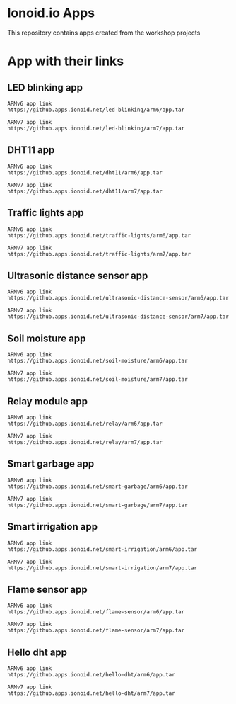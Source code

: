 # Ionoid.io Apps

This repository contains apps created from the workshop projects

# App with their links

## LED blinking app
    ARMv6 app link
    https://github.apps.ionoid.net/led-blinking/arm6/app.tar

    ARMv7 app link
    https://github.apps.ionoid.net/led-blinking/arm7/app.tar

## DHT11 app
    ARMv6 app link
    https://github.apps.ionoid.net/dht11/arm6/app.tar

    ARMv7 app link
    https://github.apps.ionoid.net/dht11/arm7/app.tar

## Traffic lights app
    ARMv6 app link
    https://github.apps.ionoid.net/traffic-lights/arm6/app.tar

    ARMv7 app link
    https://github.apps.ionoid.net/traffic-lights/arm7/app.tar

## Ultrasonic distance sensor app
    ARMv6 app link
    https://github.apps.ionoid.net/ultrasonic-distance-sensor/arm6/app.tar

    ARMv7 app link
    https://github.apps.ionoid.net/ultrasonic-distance-sensor/arm7/app.tar

## Soil moisture app
    ARMv6 app link
    https://github.apps.ionoid.net/soil-moisture/arm6/app.tar

    ARMv7 app link
    https://github.apps.ionoid.net/soil-moisture/arm7/app.tar

##  Relay module app
    ARMv6 app link
    https://github.apps.ionoid.net/relay/arm6/app.tar

    ARMv7 app link
    https://github.apps.ionoid.net/relay/arm7/app.tar

##  Smart garbage app
    ARMv6 app link
    https://github.apps.ionoid.net/smart-garbage/arm6/app.tar

    ARMv7 app link
    https://github.apps.ionoid.net/smart-garbage/arm7/app.tar

##  Smart irrigation app
    ARMv6 app link
    https://github.apps.ionoid.net/smart-irrigation/arm6/app.tar

    ARMv7 app link
    https://github.apps.ionoid.net/smart-irrigation/arm7/app.tar

##  Flame sensor app
    ARMv6 app link
    https://github.apps.ionoid.net/flame-sensor/arm6/app.tar

    ARMv7 app link
    https://github.apps.ionoid.net/flame-sensor/arm7/app.tar

##  Hello dht app
    ARMv6 app link
    https://github.apps.ionoid.net/hello-dht/arm6/app.tar

    ARMv7 app link
    https://github.apps.ionoid.net/hello-dht/arm7/app.tar

